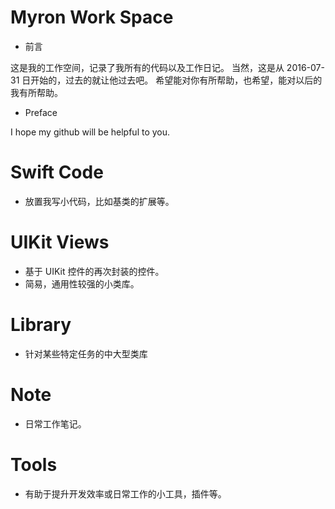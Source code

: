 
# Myron Work Space

* 前言

这是我的工作空间，记录了我所有的代码以及工作日记。
当然，这是从 2016-07-31 日开始的，过去的就让他过去吧。
希望能对你有所帮助，也希望，能对以后的我有所帮助。

* Preface

I hope my github will be helpful to you.

# Swift Code

* 放置我写小代码，比如基类的扩展等。

# UIKit Views

* 基于 UIKit 控件的再次封装的控件。
* 简易，通用性较强的小类库。

# Library

* 针对某些特定任务的中大型类库

# Note

* 日常工作笔记。

# Tools

* 有助于提升开发效率或日常工作的小工具，插件等。
